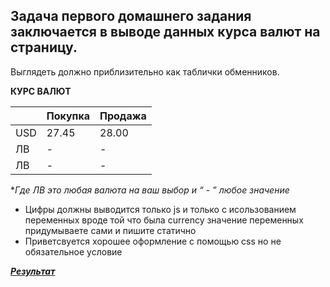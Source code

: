 ## Задача первого домашнего задания заключается в выводе данных курса валют на страницу.
Выглядеть должно приблизительно как таблички обменников.

**КУРС ВАЛЮТ**

|     | Покупка | Продажа | 
| --- |-------- |---------| 
| USD | 27.45   | 28.00   |
| ЛВ  |    -    |    -    |
| ЛВ  |    -    |    -    |

**Где ЛВ это любая валюта на ваш выбор и “ - ” любое значение*

- Цифры должны выводится только js и только с исользованием переменных вроде той
что была currency значение переменных придумываете сами и пишите статично
- Приветсвуется хорошее оформление с помощью css но не обязательное условие

***[Результат](https://danadovzh.github.io/Cursor_Education/mini-course-JavaScript-v4/HW#1-Currency/index.html)***